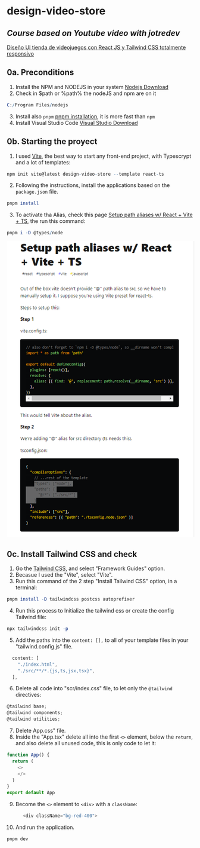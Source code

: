 # design-video-store
## _Course based on Youtube video with jotredev_
[Diseño UI tienda de videojuegos con React JS y Tailwind CSS totalmente responsivo](https://www.youtube.com/watch?v=Q69vJCCCsp8)

## 0a. Preconditions
1. Install the NPM and NODEJS in your system [Nodejs Download](https://nodejs.org/en/download/current/)
2. Check in $path or %path% the nodeJS and npm are on it
  ```Mathematica
  C:/Program Files/nodejs
  ```
3. Install also `pnpm` [pnpm installation](https://pnpm.io/installation), it is more fast than `npm`
4. Install Visual Studio Code
  [Visual Studio Download](https://code.visualstudio.com/insiders/)

## 0b. Starting the proyect
1. I used [Vite](https://vitejs.dev/guide/), the best way to start any front-end project, with Typescrypt and a lot of templates:
```Mathematica
npm init vite@latest design-video-store --template react-ts
```
2. Following the instructions, install the applications based on the `package.json` file.
```Mathematica
pnpm install
```
3. To activate tha Alias, check this page [Setup path aliases w/ React + Vite + TS](https://dev.to/avxkim/setup-path-aliases-w-react-vite-ts-poa), the run this command:
```Mathematica
pnpm i -D @types/node
```
![Steps to configure the "@" alias](images/2023-06-22_090013.png)

## 0c. Install Tailwind CSS and check
1. Go the [Tailwind CSS](https://tailwindcss.com/docs/installation), and select "Framework Guides" option.
2. Becasue I used the "Vite", select "Vite". 
3. Run this command of the 2 step "Install Tailwind CSS" option, in a terminal:
```Mathematica
pnpm install -D tailwindcss postcss autoprefixer
```
4. Run this process to Initialize the tailwind css or create the config Tailwind file:
```Mathematica
npx tailwindcss init -p
```
5. Add the paths into the `content: [],` to all of your template files in your "tailwind.config.js" file.
```javascript
  content: [
    "./index.html",
    "./src/**/*.{js,ts,jsx,tsx}",
  ],
``` 
6. Delete all code into "scr/index.css" file, to let only the `@tailwind` directives:
```javascript
@tailwind base;
@tailwind components;
@tailwind utilities;
```
7. Delete App.css" file.
8. Inside the "App.tsx" delete all into the first `<>` element, below the `return`, and also delete all unused code, this is only code to let it:
```javascript
function App() {
  return (
    <>
    </>
  )
}
export default App
```
9. Become the `<>` element to `<div>` with a `className`:
```javascript
      <div className="bg-red-400">
```
10. And run the application.
```Mathematica
pnpm dev
```
